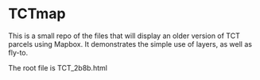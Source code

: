 # TCTmap
This is a small repo of the files that will display an older version of TCT parcels using Mapbox.
It demonstrates the simple use of layers, as well as fly-to.

The root file is TCT_2b8b.html
